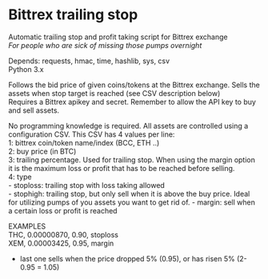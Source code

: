 # Bittrex trailing stop

Automatic trailing stop and profit taking script for Bittrex exchange  
<i>For people who are sick of missing those pumps overnight</i>

Depends: requests, hmac, time, hashlib, sys, csv  
Python 3.x

Follows the bid price of given coins/tokens at the Bittrex exchange. Sells the assets when stop target is reached (see CSV description below)  
Requires a Bittrex apikey and secret. Remember to allow the API key to buy and sell assets.

No programming knowledge is required. All assets are controlled using a configuration CSV. This CSV has 4 values per line:  
1: bittrex coin/token name/index (BCC, ETH ..)  
2: buy price (in BTC)  
3: trailing percentage. Used for trailing stop. When using the margin option it is the maximum loss or profit that has to be reached before selling.  
4: type  
    - stoploss: trailing stop with loss taking allowed  
    - stophigh: trailing stop, but only sell when it is above the buy price. Ideal for utilizing pumps of you assets you want to get rid of. 
    - margin: sell when a certain loss or profit is reached  

EXAMPLES  
THC, 0.00000870, 0.90, stoploss  
XEM, 0.00003425, 0.95, margin  
 - last one sells when the price dropped 5% (0.95), or has risen 5% (2-0.95 = 1.05)
